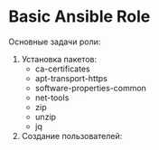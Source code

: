# Basic Ansible Role

Основные задачи роли:

1. Установка пакетов:
    * ca-certificates
    * apt-transport-https
    * software-properties-common
    * net-tools
    * zip
    * unzip
    * jq
2. Создание пользователей: